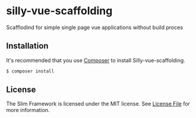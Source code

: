 # silly-vue-scaffolding
Scafflodind for simple single page vue applications without build proces


## Installation

It's recommended that you use [Composer](https://getcomposer.org/) to install Silly-vue-scaffolding.

```bash
$ composer install 
```

## License

The Slim Framework is licensed under the MIT license. See [License File](LICENSE.md) for more information.
